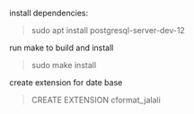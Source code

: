 install dependencies:
> sudo apt install postgresql-server-dev-12

run make to build and install
> sudo make install

create extension for date base
> CREATE EXTENSION cformat_jalali